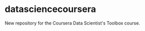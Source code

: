 datasciencecoursera
===================

New repository for the Coursera Data Scientist's Toolbox course.
